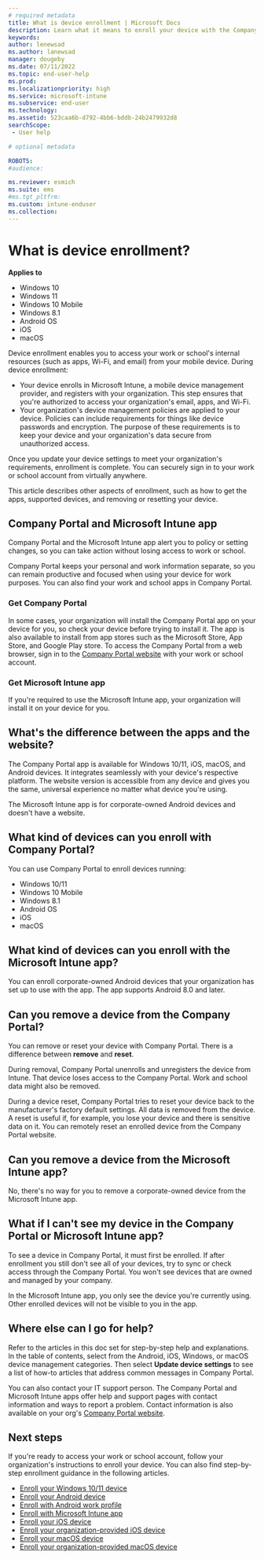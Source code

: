 ```yaml
---
# required metadata
title: What is device enrollment | Microsoft Docs
description: Learn what it means to enroll your device with the Company Portal and Microsoft Intune app.
keywords:
author: lenewsad
ms.author: lanewsad
manager: dougeby
ms.date: 07/11/2022
ms.topic: end-user-help
ms.prod:
ms.localizationpriority: high
ms.service: microsoft-intune
ms.subservice: end-user
ms.technology:
ms.assetid: 523caa6b-d792-4bb6-bddb-24b2479932d8
searchScope:
 - User help

# optional metadata

ROBOTS:  
#audience:

ms.reviewer: esmich  
ms.suite: ems
#ms.tgt_pltfrm:
ms.custom: intune-enduser
ms.collection: 
---
```


# What is device enrollment?  

**Applies to**  
- Windows 10  
- Windows 11  
- Windows 10 Mobile  
- Windows 8.1  
- Android OS  
- iOS  
- macOS  

Device enrollment enables you to access your work or school's internal resources (such as apps, Wi-Fi, and email) from your mobile device.  During device enrollment:

* Your device enrolls in Microsoft Intune, a mobile device management provider, and registers with your organization. This step ensures that you're authorized to access your organization's email, apps, and Wi-Fi.  
* Your organization's device management policies are applied to your device. Policies can include requirements for things like device passwords and encryption. The purpose of these requirements is to keep your device and your organization's data secure from unauthorized access.  

Once you update your device settings to meet your organization's requirements, enrollment is complete. You can securely sign in to your work or school account from virtually anywhere. 

This article describes other aspects of enrollment, such as how to get the apps, supported devices, and removing or resetting your device.  

## Company Portal and Microsoft Intune app

Company Portal and the Microsoft Intune app alert you to policy or setting changes, so you can take action without losing access to work or school. 

Company Portal keeps your personal and work information separate, so you can remain productive and focused when using your device for work purposes. You can also find your work and school apps in Company Portal.  

### Get Company Portal

In some cases, your organization will install the Company Portal app on your device for you, so check your device before trying to install it. The app is also available to install from app stores such as the Microsoft Store, App Store, and Google Play store. To access the Company Portal from a web browser, sign in to the [Company Portal website](https://go.microsoft.com/fwlink/?linkid=2010980) with your work or school account.  

### Get Microsoft Intune app

If you're required to use the Microsoft Intune app, your organization will install it on your device for you.  

## What's the difference between the apps and the website?
The Company Portal app is available for Windows 10/11, iOS, macOS, and Android devices. It integrates seamlessly with your device's respective platform. The website version is accessible from any device and gives you the same, universal experience no matter what device you're using. 

The Microsoft Intune app is for corporate-owned Android devices and doesn't have a website.  

## What kind of devices can you enroll with Company Portal?
You can use Company Portal to enroll devices running: 

- Windows 10/11  
- Windows 10 Mobile  
- Windows 8.1  
- Android OS  
- iOS  
- macOS  

## What kind of devices can you enroll with the Microsoft Intune app?  
You can enroll corporate-owned Android devices that your organization has set up to use with the app. The app supports Android 8.0 and later. 

## Can you remove a device from the Company Portal?
You can remove or reset your device with Company Portal. There is a difference between **remove** and **reset**. 

During removal, Company Portal unenrolls and unregisters the device from Intune. That device loses access to the Company Portal. Work and school data might also be removed. 

During a device reset, Company Portal tries to reset your device back to the manufacturer's factory default settings. All data is removed from the device. A reset is useful if, for example, you lose your device and there is sensitive data on it. You can remotely reset an enrolled device from the Company Portal website.  

## Can you remove a device from the Microsoft Intune app?
No, there's no way for you to remove a corporate-owned device from the Microsoft Intune app.  

## What if I can't see my device in the Company Portal or Microsoft Intune app?
To see a device in Company Portal, it must first be enrolled. If after enrollment you still don't see all of your devices, try to sync or check access through the Company Portal. You won't see devices that are owned and managed by your company.

In the Microsoft Intune app, you only see the device you're currently using. Other enrolled devices will not be visible to you in the app.  

## Where else can I go for help?  

Refer to the articles in this doc set for step-by-step help and explanations. In the table of contents, select from the Android, iOS, Windows, or macOS device management categories. Then select **Update device settings** to see a list of how-to articles that address common messages in Company Portal.    

You can also contact your IT support person. The Company Portal and Microsoft Intune apps offer help and support pages with contact information and ways to report a problem. Contact information is also available on your org's [Company Portal website](https://go.microsoft.com/fwlink/?linkid=2010980).  

## Next steps  
If you're ready to access your work or school account, follow your organization's instructions to enroll your device. You can also find step-by-step enrollment guidance in the following articles.

* [Enroll your Windows 10/11 device](enroll-windows-10-device.md)
* [Enroll your Android device](enroll-device-android-company-portal.md)
* [Enroll with Android work profile](enroll-device-android-work-profile.md)
* [Enroll with Microsoft Intune app](enroll-device-android-microsoft-intune-app.md)
* [Enroll your iOS device](enroll-your-device-in-intune-ios.md)
* [Enroll your organization-provided iOS device](enroll-your-device-dep-ios.md)
* [Enroll your macOS device](enroll-your-device-in-intune-macos-cp.md)
* [Enroll your organization-provided macOS device](enroll-company-device-macos.md)

